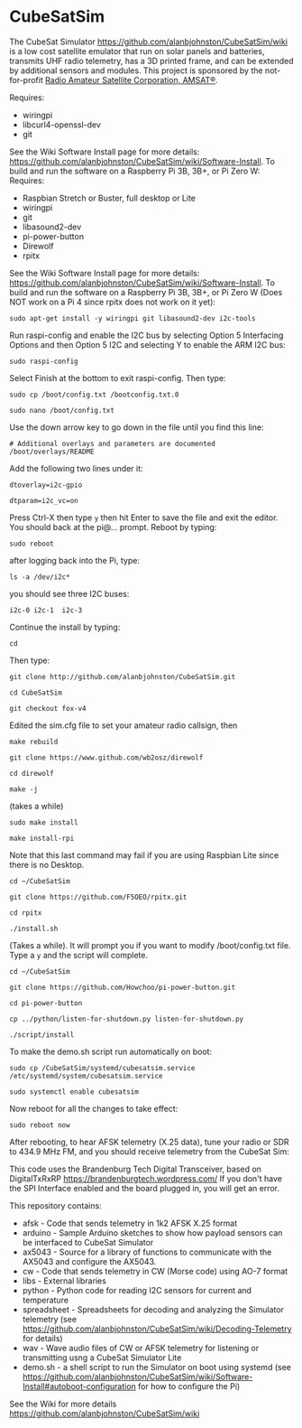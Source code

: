 # CubeSatSim

The CubeSat Simulator https://github.com/alanbjohnston/CubeSatSim/wiki is a low cost satellite emulator that run on solar panels and batteries, transmits UHF radio telemetry, has a 3D printed frame, and can be extended by additional sensors and modules.  This project is sponsored by the not-for-profit [Radio Amateur Satellite Corporation, AMSAT®](https://amsat.org).

Requires:
- wiringpi
- libcurl4-openssl-dev
- git

See the Wiki Software Install page for more details: https://github.com/alanbjohnston/CubeSatSim/wiki/Software-Install. To build and run the software on a Raspberry Pi 3B, 3B+, or Pi Zero W:
Requires:
- Raspbian Stretch or Buster, full desktop or Lite 
- wiringpi
- git
- libasound2-dev
- pi-power-button
- Direwolf
- rpitx

See the Wiki Software Install page for more details: https://github.com/alanbjohnston/CubeSatSim/wiki/Software-Install. To build and run the software on a Raspberry Pi 3B, 3B+, or Pi Zero W (Does NOT work on a Pi 4 since rpitx does not work on it yet):

`sudo apt-get install -y wiringpi git libasound2-dev i2c-tools`

Run raspi-config and enable the I2C bus by selecting Option 5 Interfacing Options and then Option 5 I2C and selecting Y to enable the ARM I2C bus:

`sudo raspi-config`

Select Finish at the bottom to exit raspi-config. Then type:

`sudo cp /boot/config.txt /bootconfig.txt.0`

`sudo nano /boot/config.txt`

Use the down arrow key to go down in the file until you find this line:

`# Additional overlays and parameters are documented /boot/overlays/README `

Add the following two lines under it:

`dtoverlay=i2c-gpio`

`dtparam=i2c_vc=on`

Press Ctrl-X then type `y` then hit Enter to save the file and exit the editor. You should back at the pi@... prompt. Reboot by typing:

`sudo reboot`

after logging back into the Pi, type:

`ls -a /dev/i2c*`

you should see three I2C buses:

`i2c-0 i2c-1  i2c-3`

Continue the install by typing:

`cd`

Then type:

`git clone http://github.com/alanbjohnston/CubeSatSim.git`

`cd CubeSatSim`

`git checkout fox-v4`

Edited the sim.cfg file to set your amateur radio callsign, then 

`make rebuild`

`git clone https://www.github.com/wb2osz/direwolf`

`cd direwolf`

`make -j`

(takes a while)

`sudo make install`

`make install-rpi`

Note that this last command may fail if you are using Raspbian Lite since there is no Desktop.

`cd ~/CubeSatSim`

`git clone https://github.com/F5OEO/rpitx.git`

`cd rpitx`

`./install.sh`

(Takes a while).  It will prompt you if you want to modify /boot/config.txt file.  Type a `y` and the script will complete.

`cd ~/CubeSatSim`

`git clone https://github.com/Howchoo/pi-power-button.git`

`cd pi-power-button`

`cp ../python/listen-for-shutdown.py listen-for-shutdown.py`

`./script/install`

To make the demo.sh script run automatically on boot:

`sudo cp /CubeSatSim/systemd/cubesatsim.service /etc/systemd/system/cubesatsim.service`

`sudo systemctl enable cubesatsim`

Now reboot for all the changes to take effect:

`sudo reboot now`

After rebooting, to hear AFSK telemetry (X.25 data), tune your radio or SDR to 434.9 MHz FM, and you should receive telemetry from the CubeSat Sim:


This code uses the Brandenburg Tech Digital Transceiver, based on DigitalTxRxRP  https://brandenburgtech.wordpress.com/ If you don't have the SPI Interface enabled and the board plugged in, you will get an error.

This repository contains:
     
  - afsk - Code that sends telemetry in 1k2 AFSK X.25 format
 - arduino - Sample Arduino sketches to show how payload sensors can be interfaced to CubeSat Simulator
 - ax5043 - Source for a library of functions to communicate with the AX5043 and configure the AX5043.
 - cw - Code that sends telemetry in CW (Morse code) using AO-7 format
 - libs - External libraries
 - python - Python code for reading I2C sensors for current and temperature
 - spreadsheet - Spreadsheets for decoding and analyzing the Simulator telemetry (see https://github.com/alanbjohnston/CubeSatSim/wiki/Decoding-Telemetry for details)
 - wav - Wave audio files of CW or AFSK telemetry for listening or transmitting usng a CubeSat Simulator Lite
 - demo.sh - a shell script to run the Simulator on boot using systemd (see https://github.com/alanbjohnston/CubeSatSim/wiki/Software-Install#autoboot-configuration for how to configure the Pi)

See the Wiki for more details https://github.com/alanbjohnston/CubeSatSim/wiki
